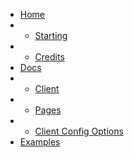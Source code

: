 * [Home](/)
* * [Starting](/?id=installation)
* * [Credits](/?id=credits)
* [Docs](/docs)
* * [Client](/docs/client)
* * [Pages](/docs/pages)
* * [Client Config Options](/docs/clientconfigoptions)
* [Examples](/examples)